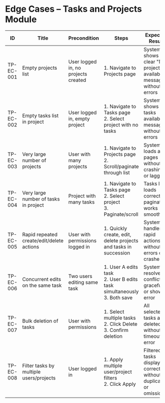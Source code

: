 # Edge Cases – Tasks and Projects Module

| ID          | Title                                       | Precondition                        | Steps                                                         | Expected Result                           | Actual Result | Status |
|-------------|---------------------------------------------|-------------------------------------|---------------------------------------------------------------|-------------------------------------------|---------------|--------|
| TP-EC-001   | Empty projects list                         | User logged in, no projects created | 1. Navigate to Projects page | System shows clear "No projects available" message without errors |               |        |
| TP-EC-002   | Empty tasks list in project                 | User logged in, empty project       | 1. Navigate to Tasks page <br> 2. Select project with no tasks | System shows "No tasks available" message without errors |               |        |
| TP-EC-003   | Very large number of projects               | User with many projects             | 1. Navigate to Projects page <br> 2. Scroll/paginate through list | System loads all pages without crashing or lagging |               |        |
| TP-EC-004   | Very large number of tasks in project       | Project with many tasks             | 1. Navigate to Tasks page <br> 2. Select project <br> 3. Paginate/scroll | Tasks list loads correctly, pagination works smoothly |               |        |
| TP-EC-005   | Rapid repeated create/edit/delete actions   | User with permissions logged in     | 1. Quickly create, edit, delete projects and tasks in succession | System handles rapid actions without errors or crashes |               |        |
| TP-EC-006   | Concurrent edits on the same task           | Two users editing same task         | 1. User A edits task <br> 2. User B edits task simultaneously <br> 3. Both save | System resolves conflict gracefully or shows error |               |        |
| TP-EC-007   | Bulk deletion of tasks                      | User with permissions               | 1. Select multiple tasks <br> 2. Click Delete <br> 3. Confirm deletion | All selected tasks are deleted without timeout or error |               |        |
| TP-EC-008   | Filter tasks by multiple users/projects     | User logged in                      | 1. Apply multiple user/project filters <br> 2. Click Apply | Filtered tasks displayed correctly without duplication or omission |               |        |